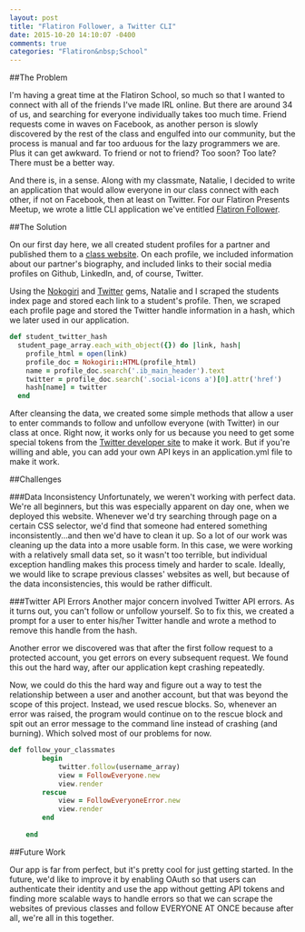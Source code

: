 ```yaml
---
layout: post
title: "Flatiron Follower, a Twitter CLI"
date: 2015-10-20 14:10:07 -0400
comments: true
categories: "Flatiron&nbsp;School"
---
```


##The Problem

I'm having a great time at the Flatiron School, so much so that I wanted to connect with all of the friends I've made IRL online. But there are around 34 of us, and searching for everyone individually takes too much time. Friend requests come in waves on Facebook, as another person is slowly discovered by the rest of the class and engulfed into our community, but the process is manual and far too arduous for the lazy programmers we are. Plus it can get awkward. To friend or not to friend? Too soon? Too late? There must be a better way.    

And there is, in a sense. Along with my classmate, Natalie, I decided to write an application that would allow everyone in our class connect with each other, if not on Facebook, then at least on Twitter. For our Flatiron Presents Meetup, we wrote a little CLI application we've entitled [Flatiron Follower](https://github.com/NColey/Flatiron-Student-Follower). 

<!--more--> 

##The Solution

On our first day here, we all created student profiles for a partner and published them to a [class website](https://learn-co-students.github.io/deploy-on-day-1-web-0915/). On each profile, we included information about our partner's biography, and included links to their social media profiles on Github, LinkedIn, and, of course, Twitter. 

Using the [Nokogiri](http://www.nokogiri.org) and [Twitter](https://github.com/sferik/twitter) gems, Natalie and I scraped the students index page and stored each link to a student's profile. Then, we scraped each profile page and stored the Twitter handle information in a hash, which we later used in our application.

```ruby
def student_twitter_hash
  student_page_array.each_with_object({}) do |link, hash|
    profile_html = open(link)
    profile_doc = Nokogiri::HTML(profile_html)
    name = profile_doc.search('.ib_main_header').text
    twitter = profile_doc.search('.social-icons a')[0].attr('href') 
    hash[name] = twitter 
  end
```

After cleansing the data, we created some simple methods that allow a user to enter commands to follow and unfollow everyone (with Twitter) in our class at once. Right now, it works only for us because you need to get some special tokens from the [Twitter developer site](https://apps.twitter.com/) to make it work. But if you're willing and able, you can add your own API keys in an application.yml file to make it work. 

##Challenges

###Data Inconsistency
Unfortunately, we weren't working with perfect data. We're all beginners, but this was especially apparent on day one, when we deployed this website. Whenever we'd try searching through page on a certain CSS selector, we'd find that someone had entered something inconsistently...and then we'd have to clean it up. So a lot of our work was cleaning up the data into a more usable form. In this case, we were working with a relatively small data set, so it wasn't too terrible, but individual exception handling makes this process timely and harder to scale. Ideally, we would like to scrape previous classes' websites as well, but because of the data inconsistencies, this would be rather difficult. 

###Twitter API Errors
Another major concern involved Twitter API errors. As it turns out, you can't follow or unfollow yourself. So to fix this, we created a prompt for a user to enter his/her Twitter handle and wrote a method to remove this handle from the hash. 

Another error we discovered was that after the first follow request to a protected account, you get errors on every subsequent request. We found this out the hard way, after our application kept crashing repeatedly. 

Now, we could do this the hard way and figure out a way to test the relationship between a user and another account, but that was beyond the scope of this project. Instead, we used rescue blocks. So, whenever an error was raised, the program would continue on to the rescue block and spit out an error message to the command line instead of crashing (and burning). Which solved most of our problems for now. 

```ruby
def follow_your_classmates
        begin
            twitter.follow(username_array)
            view = FollowEveryone.new
            view.render
        rescue
            view = FollowEveryoneError.new
            view.render
        end
        
    end
```

##Future Work

Our app is far from perfect, but it's pretty cool for just getting started. In the future, we'd like to improve it by enabling OAuth so that users can authenticate their identity and use the app without getting API tokens and finding more scalable ways to handle errors so that we can scrape the websites of previous classes and follow EVERYONE AT ONCE because after all, we're all in this together.  
